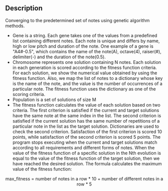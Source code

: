 ## Description
Converging to the predetermined set of notes using genetic algorithm methods.
- Gene is a string. Each gene takes one of the values from a predefined list containing different notes. Each note is unique and differs by name, high or low pitch and duration of the note. One example of a gene is "A4#-0.5", which contains the name of the note(A), octave(4), raiser(#), delimiter(-) and the duration of the note(0.5).&nbsp;
- Chromosome represents one solution containing N notes. Each solution in each generation is scored according to the fitness function criteria. For each solution, we show the numerical value obtained by using the fitness function. Also, we map the list of notes to a dictionary whose key is the name of the note, and the value is the number of occurrences of a particular note. The fitness function uses the dictionary as one of the scoring criteria.&nbsp;
- Population is a set of solutions of size M&nbsp;
- The fitness function calculates the value of each solution based on two criteria. The first criterion is satisfied if the current and target solutions have the same note at the same index in the list. The second criterion is satisfied if the current solution has the same number of repetitions of a particular note in the list as the target solution. Dictionaries are used to check the second criterion. Satisfaction of the first criterion is scored 10 points, while satisfaction of the second criterion is scored 5 points. The program stops executing when the current and target solutions match according to all requirements and different forms of notes. When the value of the fitness function of a specific solution in the Nth evolution is equal to the value of the fitness function of the target solution, then we have reached the desired solution. The formula calculates the maximum value of the fitness function:
<p align="center">max_fitness = number of notes in a row * 10 + number of different notes in a row * 5</p>